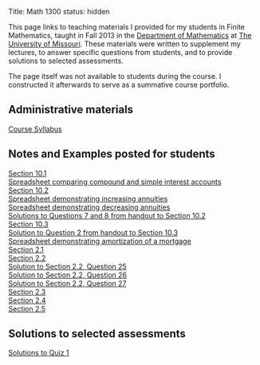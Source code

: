 Title: Math 1300
status: hidden


This page links to teaching materials I provided for my students in Finite Mathematics, taught in Fall 2013 in the [Department of Mathematics](http://www.math.missouri.edu) at [The University of Missouri](http://www.missouri.edu). These materials were written to supplement my lectures, to answer specific questions from students, and to provide solutions to selected assessments. 

The page itself was not available to students during the course. I constructed it afterwards to serve as a summative course portfolio. </p>   

## Administrative materials </b></em></h3>


[Course Syllabus](../pdf/Math_1300_FS2013_Syllabus_Sanyal.pdf)  


## Notes and Examples posted for students 

[Section 10.1](../pdf/1300_10_1_exercises.pdf)  
[Spreadsheet comparing compound and simple interest accounts](../pdf/Interest.xlsx)  
[Section 10.2](../pdf/1300_10_2_exercises.pdf)  
[Spreadsheet demonstrating increasing annuities](../pdf/Increasing_annuity.xlsx)  
[Spreadsheet demonstrating decreasing annuities](../pdf/Decreasing_annuities.xlsx)  
[Solutions to Questions 7 and 8 from handout to Section 10.2](../pdf/1300_10_2_7_8_posted.pdf)  
[Section 10.3](../pdf/1300_10_3_exercises.pdf)  
[Solution to Question 2 from handout to Section 10.3](../pdf/1300_10_3_2_posted.pdf)  
[Spreadsheet demonstrating amortization of a mortgage](../pdf/Amortizing_a_mortgage.xlsx)  
[Section 2.1](../pdf/1300_2_1_exercises.pdf)  
[Section 2.2](../pdf/1300_2_2_exercises_key.pdf)  
[Solution to Section 2.2, Question 25](../pdf/solution_25.pdf)  
[Solution to Section 2.2, Question 26](../pdf/solution_26.pdf)   
[Solution to Section 2.2, Question 27](../pdf/solution_27.pdf)   
[Section 2.3](../pdf/1300_2_3_exercises.pdf)  
[Section 2.4](../pdf/1300_2_4_exercises.pdf)  
[Section 2.5](../pdf/1300_2_5_exercises.pdf)  

## Solutions to selected assessments 


[Solutions to Quiz 1](../pdf/1300_FS13_Quiz1_solutions.pdf)  


